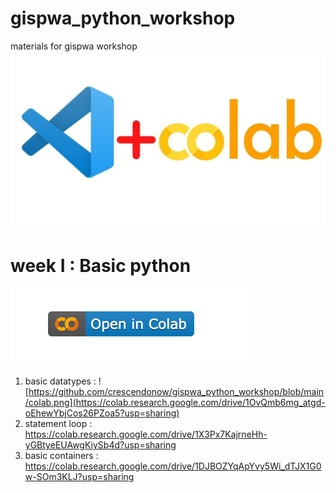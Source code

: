 # gispwa_python_workshop
materials for gispwa workshop
![alt text](https://github.com/crescendonow/gispwa_python_workshop/blob/main/vscode_colab.jpeg)

# week I : Basic python
[![basic datatypes](https://github.com/crescendonow/gispwa_python_workshop/blob/main/colab.png)](https://colab.research.google.com/drive/1OvQmb6mg_atgd-oEhewYbjCos26PZoa5?usp=sharing)
1. basic datatypes : ![https://github.com/crescendonow/gispwa_python_workshop/blob/main/colab.png](https://colab.research.google.com/drive/1OvQmb6mg_atgd-oEhewYbjCos26PZoa5?usp=sharing)
2. statement loop : https://colab.research.google.com/drive/1X3Px7KajrneHh-yGBtyeEUAwgKiySb4d?usp=sharing
3. basic containers : https://colab.research.google.com/drive/1DJBOZYqApYvy5Wi_dTJX1G0w-SOm3KLJ?usp=sharing


